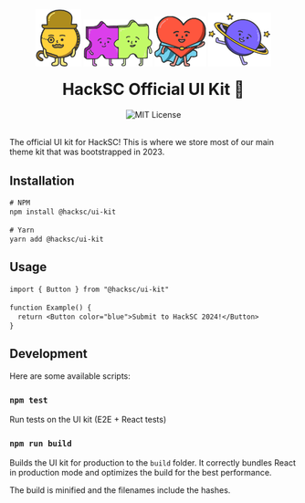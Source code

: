 <div align="center">
   <img src="images/coin-monopoly.png" alt="Coin monopoly character" width=80/>
   <img src="images/jigsaw-twins.png" alt="Heart superhero-like character" width=120/>
   <img src="images/heart-superhero.png" alt="Jigsaw twins character" width=90/>
   <img src="images/planet-stars.png" alt="Planet character with a planetary ring surrounded by stars" width=110/>
   <h1 style="margin-top: 20px;">HackSC Official UI Kit 🌺</h1>
</div>

<div align="center">
<img src="https://img.shields.io/github/license/hacksc/ui-kit" alt="MIT License">
</div>
<br />

The official UI kit for HackSC! This is where we store most of our main theme kit that was bootstrapped in 2023.

## Installation

```
# NPM
npm install @hacksc/ui-kit

# Yarn
yarn add @hacksc/ui-kit
```

## Usage

```
import { Button } from "@hacksc/ui-kit"

function Example() {
  return <Button color="blue">Submit to HackSC 2024!</Button>
}
```

## Development

Here are some available scripts:

### `npm test`

Run tests on the UI kit (E2E + React tests)

### `npm run build`

Builds the UI kit for production to the `build` folder. It correctly bundles React in production mode and optimizes the build for the best performance.

The build is minified and the filenames include the hashes.
